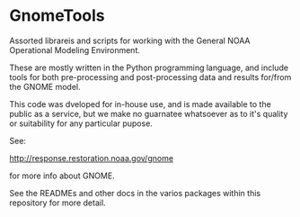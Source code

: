 GnomeTools
==========

Assorted librareis and scripts for working with the General NOAA Operational Modeling Environment.

These are mostly written in the Python programming language, and include tools for both pre-processing
and post-processing data and results for/from the GNOME model.

This code was dveloped for in-house use, and is made available to the public as a service, but we make
no guarnatee whatsoever as to it's quality or suitability for any particular pupose.

See:

http://response.restoration.noaa.gov/gnome

for more info about GNOME.

See the READMEs and other docs in the varios packages within this repository for more detail.

